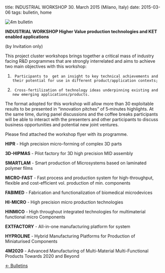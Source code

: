 title: INDUSTRIAL WORKSHOP  30. March 2015    (Milano, Italy)
date: 2015-03-06 
tags: bulletin, home


![4m bulletin](/images/4mbulletin168.png)

**INDUSTRIAL WORKSHOP Higher Value production technologies and KET enabled applications**

(by Invitation only)

This project cluster workshops brings together a critical mass of industry facing R&D programmes that are strongly interrelated and aims to achieve two main objectives with this workshop:
1)      Participants to  get an insight to key technical achievements and their potential for use in different product/application contexts;
2)      Cross-fertilization of technology ideas underpinning existing and new emerging applications/products.

The format adopted for this workshop will allow more than 30 exploitable results to be presented in “innovation pitches” of 5‐minutes highlights. At the same time, during panel discussions and the coffee breaks participants will be able to interact with the presenters and other participants to discuss business opportunities and potential new joint ventures.
 
Please find attached the workshop flyer with its programme. 





**HIPR** - High precision micro-forming of complex 3D parts

**3D-HIPMAS** - Pilot factory for 3D high precision MID assembly 

**SMARTLAM** - Smart production of Microsystems based on laminated polymer films 

**MICRO-FAST** - Fast process and production system for high-throughput, flexible and cost-efficient vol. production of min. components 

**FABIMED** - Fabrication and functionalization of biomedical microdevices 

**HI-MICRO** - High precision micro production technologies 

**HINMICO** - High throughout integrated technologies for multimaterial functional micro Components 

**EXTFACTORY** - All-in-one manufacturing platform for system

**HYPROLINE** - Hybrid Manufacturing Platforms for Production of Miniaturised Components 

**4M2020** - Advanced Manufacturing of Multi-Material Multi-Functional Products Towards 2020 and Beyond

[&larr; Bulletins](/bulletin/index.html)